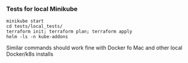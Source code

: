 ### Tests for local Minikube

```
minikube start
cd tests/local_tests/
terraform init; terraform plan; terraform apply
helm -ls -n kube-addons
```

Similar commands should work fine with Docker fo Mac and other local Docker/k8s installs
